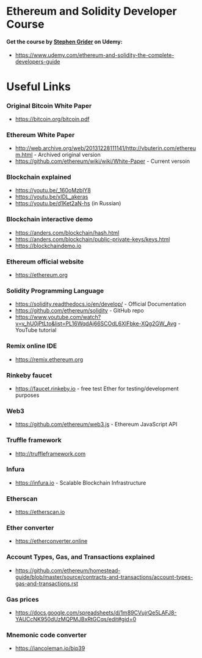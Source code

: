 # Ethereum and Solidity Developer Course
#### Get the course by [Stephen Grider](https://github.com/StephenGrider) on Udemy: 
- https://www.udemy.com/ethereum-and-solidity-the-complete-developers-guide

# Useful Links

### Original Bitcoin White Paper
- https://bitcoin.org/bitcoin.pdf

### Ethereum White Paper
- http://web.archive.org/web/20131228111141/http://vbuterin.com/ethereum.html - Archived original version
- https://github.com/ethereum/wiki/wiki/White-Paper - Current versoin

### Blockchain explained
- https://youtu.be/_160oMzblY8
- https://youtu.be/xIDL_akeras
- https://youtu.be/d1Ket2aN-hs (in Russian)

### Blockchain interactive demo
- https://anders.com/blockchain/hash.html
- https://anders.com/blockchain/public-private-keys/keys.html
- https://blockchaindemo.io

### Ethereum official website
- https://ethereum.org

### Solidity Programming Language
- https://solidity.readthedocs.io/en/develop/ - Official Documentation
- https://github.com/ethereum/solidity - GitHub repo
- https://www.youtube.com/watch?v=v_hU0jPtLto&list=PL16WqdAj66SCOdL6XIFbke-XQg2GW_Avg - YouTube tutorial

### Remix online IDE 
- https://remix.ethereum.org

### Rinkeby faucet
- https://faucet.rinkeby.io - free test Ether for testing/development purposes

### Web3
- https://github.com/ethereum/web3.js - Ethereum JavaScript API

### Truffle framework
- http://truffleframework.com

### Infura
- https://infura.io - Scalable Blockchain Infrastructure

### Etherscan
- https://etherscan.io

### Ether converter
- https://etherconverter.online

### Account Types, Gas, and Transactions explained
- https://github.com/ethereum/homestead-guide/blob/master/source/contracts-and-transactions/account-types-gas-and-transactions.rst

### Gas prices
- https://docs.google.com/spreadsheets/d/1m89CVujrQe5LAFJ8-YAUCcNK950dUzMQPMJBxRtGCqs/edit#gid=0

### Mnemonic code converter
- https://iancoleman.io/bip39


